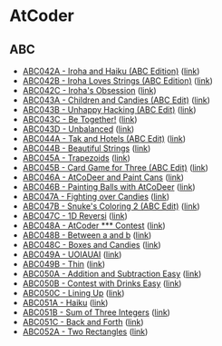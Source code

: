 # AtCoder

## ABC
- [ABC042A - Iroha and Haiku (ABC Edition)](ABC042/A) ([link](https://atcoder.jp/contests/abc042/tasks/abc042_a))
- [ABC042B - Iroha Loves Strings (ABC Edition)](ABC042/B) ([link](https://atcoder.jp/contests/abc042/tasks/abc042_b))
- [ABC042C - Iroha's Obsession](ABC042/C) ([link](https://atcoder.jp/contests/abc042/tasks/arc058_a))
- [ABC043A - Children and Candies (ABC Edit)](ABC043/A) ([link](https://atcoder.jp/contests/abc043/tasks/abc043_a))
- [ABC043B - Unhappy Hacking (ABC Edit)](ABC043/B) ([link](https://atcoder.jp/contests/abc043/tasks/abc043_b))
- [ABC043C - Be Together!](ABC043/C) ([link](https://atcoder.jp/contests/abc043/tasks/arc059_a))
- [ABC043D - Unbalanced](ABC043/D) ([link](https://atcoder.jp/contests/abc043/tasks/abc043_d))
- [ABC044A - Tak and Hotels (ABC Edit)](ABC044/A) ([link](https://atcoder.jp/contests/abc044/tasks/abc044_a))
- [ABC044B - Beautiful Strings](ABC044/B) ([link](https://atcoder.jp/contests/abc044/tasks/abc044_b))
- [ABC045A - Trapezoids](ABC045/A) ([link](https://atcoder.jp/contests/abc045/tasks/abc045_a))
- [ABC045B - Card Game for Three (ABC Edit)](ABC045/B) ([link](https://atcoder.jp/contests/abc045/tasks/abc045_b))
- [ABC046A - AtCoDeer and Paint Cans](ABC046/A) ([link](https://atcoder.jp/contests/abc046/tasks/abc046_a))
- [ABC046B - Painting Balls with AtCoDeer](ABC046/B) ([link](https://atcoder.jp/contests/abc046/tasks/abc046_b))
- [ABC047A - Fighting over Candies](ABC047/A) ([link](https://atcoder.jp/contests/abc047/tasks/abc047_a))
- [ABC047B - Snuke's Coloring 2 (ABC Edit)](ABC047/B) ([link](https://atcoder.jp/contests/abc047/tasks/abc047_b))
- [ABC047C - 1D Reversi](ABC047/C) ([link](https://atcoder.jp/contests/abc047/tasks/arc063_a))
- [ABC048A - AtCoder *** Contest](ABC048/A) ([link](https://atcoder.jp/contests/abc048/tasks/abc048_a))
- [ABC048B - Between a and b](ABC048/B) ([link](https://atcoder.jp/contests/abc048/tasks/abc048_b))
- [ABC048C - Boxes and Candies](ABC048/C) ([link](https://atcoder.jp/contests/abc048/tasks/arc064_a))
- [ABC049A - UOIAUAI](ABC049/A) ([link](https://atcoder.jp/contests/abc049/tasks/abc049_a))
- [ABC049B - Thin](ABC049/B) ([link](https://atcoder.jp/contests/abc049/tasks/abc049_b))
- [ABC050A - Addition and Subtraction Easy](ABC050/A) ([link](https://atcoder.jp/contests/abc050/tasks/abc050_a))
- [ABC050B - Contest with Drinks Easy](ABC050/B) ([link](https://atcoder.jp/contests/abc050/tasks/abc050_a))
- [ABC050C - Lining Up](ABC050/C) ([link](https://atcoder.jp/contests/abc050/tasks/arc066_a))
- [ABC051A - Haiku](ABC051/A) ([link](https://atcoder.jp/contests/abc051/tasks/abc051_a))
- [ABC051B - Sum of Three Integers](ABC051/B) ([link](https://atcoder.jp/contests/abc051/tasks/abc051_b))
- [ABC051C - Back and Forth](ABC051/C) ([link](https://atcoder.jp/contests/abc051/tasks/abc051_c))
- [ABC052A - Two Rectangles](ABC052/A) ([link](https://atcoder.jp/contests/abc052/tasks/abc052_a))